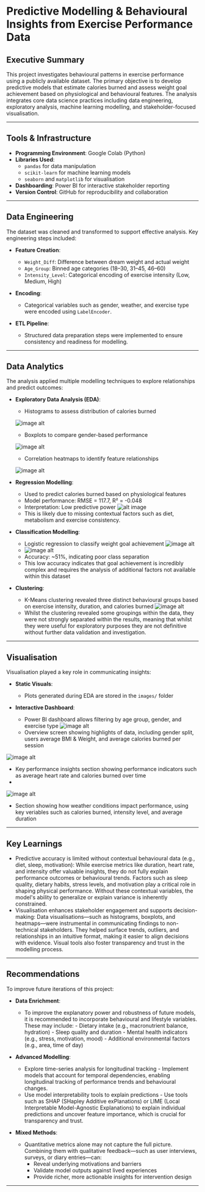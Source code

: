 # Predictive Modelling & Behavioural Insights from Exercise Performance Data

## Executive Summary

This project investigates behavioural patterns in exercise performance using a publicly available dataset. The primary objective is to develop predictive models that estimate calories burned and assess weight goal achievement based on physiological and behavioural features. The analysis integrates core data science practices including data engineering, exploratory analysis, machine learning modelling, and stakeholder-focused visualisation.

---

## Tools & Infrastructure

- **Programming Environment**: Google Colab (Python)
- **Libraries Used**:
  - `pandas` for data manipulation
  - `scikit-learn` for machine learning models
  - `seaborn` and `matplotlib` for visualisation
- **Dashboarding**: Power BI for interactive stakeholder reporting
- **Version Control**: GitHub for reproducibility and collaboration

---

## Data Engineering

The dataset was cleaned and transformed to support effective analysis. Key engineering steps included:

- **Feature Creation**:
  - `Weight_Diff`: Difference between dream weight and actual weight
  - `Age_Group`: Binned age categories (18–30, 31–45, 46–60)
  - `Intensity_Level`: Categorical encoding of exercise intensity (Low, Medium, High)

- **Encoding**:
  - Categorical variables such as gender, weather, and exercise type were encoded using `LabelEncoder`.

- **ETL Pipeline**:
  - Structured data preparation steps were implemented to ensure consistency and readiness for modelling.

---

## Data Analytics

The analysis applied multiple modelling techniques to explore relationships and predict outcomes:

- **Exploratory Data Analysis (EDA)**:
  - Histograms to assess distribution of calories burned
    
  ![image alt](https://github.com/phillnatt/exercise-performance-insights/blob/a71109f914a3c4abc9860b1e78440a832ec1b30a/02%20Images/calorie_burn_by_exercise.png)
  
  - Boxplots to compare gender-based performance
    
  ![image alt](https://github.com/phillnatt/exercise-performance-insights/blob/a71109f914a3c4abc9860b1e78440a832ec1b30a/02%20Images/Calories_burned_gender.png)
  
  - Correlation heatmaps to identify feature relationships
    
  ![image alt](https://github.com/phillnatt/exercise-performance-insights/blob/a71109f914a3c4abc9860b1e78440a832ec1b30a/02%20Images/correlation_heatmap.png)

- **Regression Modelling**:
  - Used to predict calories burned based on physiological features
  - Model performance: RMSE = 117.7, R² = -0.048
  - Interpretation: Low predictive power
  ![alt image](https://github.com/phillnatt/exercise-performance-insights/blob/5d7586acb64b77aeacd7eec4ee6b6eb8d70bba9d/02%20Images/Rnumber.png)
  - This is likely due to missing contextual factors such as diet, metabolism and exercise consistency.


- **Classification Modelling**:
  - Logistic regression to classify weight goal achievement
  ![image alt](https://github.com/phillnatt/exercise-performance-insights/blob/0615cf5f287337e25e4ff4200a9773fd5120ce2c/02%20Images/Classification_matrix.png)
  - ![image alt](https://github.com/phillnatt/exercise-performance-insights/blob/0615cf5f287337e25e4ff4200a9773fd5120ce2c/02%20Images/confusion_matrix.png)
  - Accuracy: ~51%, indicating poor class separation
  - This low accuracy indicates that goal achievement is incredibly complex and requires the analysis of additional factors not available within this dataset
  

- **Clustering**:
  - K-Means clustering revealed three distinct behavioural groups based on exercise intensity, duration, and calories burned
![image alt](https://github.com/phillnatt/exercise-performance-insights/blob/main/02%20Images/K_Means_Clustering.png)
  - Whilst the clustering revealed some groupings within the data, they were not strongly separated within the results, meaning that whilst they were useful for exploratory purposes they are not definitive without further data validation and investigation. 
---

## Visualisation

Visualisation played a key role in communicating insights:

- **Static Visuals**:
  - Plots generated during EDA are stored in the `images/` folder

- **Interactive Dashboard**:
  - Power BI dashboard allows filtering by age group, gender, and exercise type
![image alt](https://github.com/phillnatt/exercise-performance-insights/blob/0615cf5f287337e25e4ff4200a9773fd5120ce2c/03%20Dashboard/Dashboard1_Overview.png)
  - Overview screen showing highlights of data, including gender split, users average BMI & Weight, and average calories burned per session
    
![image alt](https://github.com/phillnatt/exercise-performance-insights/blob/0615cf5f287337e25e4ff4200a9773fd5120ce2c/03%20Dashboard/Dashboard2_Performance_insights.png)
  - Key performance insights section showing performance indicators such as average heart rate and calories burned over time
  - 
![image alt](https://github.com/phillnatt/exercise-performance-insights/blob/0615cf5f287337e25e4ff4200a9773fd5120ce2c/03%20Dashboard/Dashboard3_Environmental_Factors.png)
  - Section showing how weather conditions impact performance, using key veriables such as calories burned, intensity level, and average duration

---

## Key Learnings

- Predictive accuracy is limited without contextual behavioural data (e.g., diet, sleep, motivation): While exercise metrics like duration, heart rate, and intensity offer valuable insights, they do not fully explain performance outcomes or behavioural trends. Factors such as sleep quality, dietary habits, stress levels, and motivation play a critical role in shaping physical performance. Without these contextual variables, the model's ability to generalize or explain variance is inherently constrained.
- Visualisation enhances stakeholder engagement and supports decision-making: Data visualisations—such as histograms, boxplots, and heatmaps—were instrumental in communicating findings to non-technical stakeholders. They helped surface trends, outliers, and relationships in an intuitive format, making it easier to align decisions with evidence. Visual tools also foster transparency and trust in the modelling process.

---

## Recommendations

To improve future iterations of this project:

- **Data Enrichment**:
  - To improve the explanatory power and robustness of future models, it is recommended to incorporate behavioural and lifestyle variables. These may include:
        - Dietary intake (e.g., macronutrient balance, hydration)
        - Sleep quality and duration
        - Mental health indicators (e.g., stress, motivation, mood)
        - Additional environmental factors (e.g., area, time of day)

- **Advanced Modelling**:
  - Explore time-series analysis for longitudinal tracking
        -  Implement models that account for temporal dependencies, enabling longitudinal tracking of performance trends and behavioural changes.
  - Use model interpretability tools to explain predictions
        - Use tools such as SHAP (SHapley Additive exPlanations) or LIME (Local Interpretable Model-Agnostic Explanations) to explain individual predictions and uncover feature importance, which is crucial for transparency and trust.

- **Mixed Methods**:
  - Quantitative metrics alone may not capture the full picture. Combining them with qualitative feedback—such as user interviews, surveys, or diary entries—can:
      - Reveal underlying motivations and barriers
      - Validate model outputs against lived experiences
      - Provide richer, more actionable insights for intervention design

---
